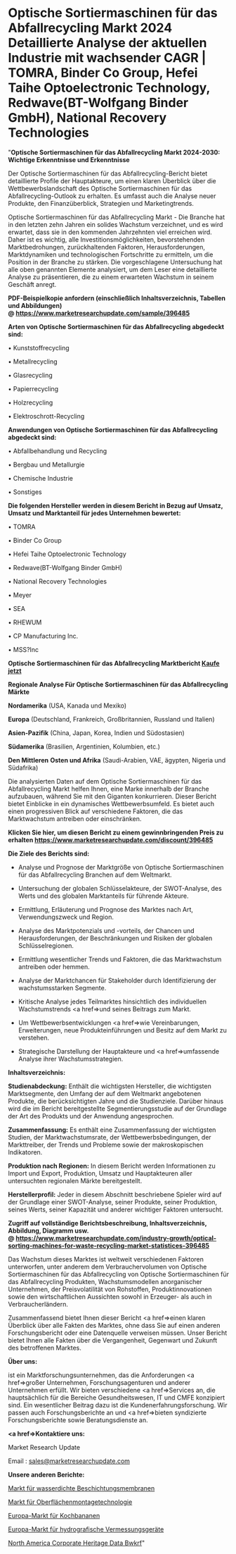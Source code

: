 # Optische Sortiermaschinen für das Abfallrecycling Markt 2024 Detaillierte Analyse der aktuellen Industrie mit wachsender CAGR | TOMRA, Binder Co Group, Hefei Taihe Optoelectronic Technology, Redwave(BT-Wolfgang Binder GmbH), National Recovery Technologies

"<strong>Optische Sortiermaschinen für das Abfallrecycling Markt 2024-2030: Wichtige Erkenntnisse und Erkenntnisse</strong>

Der Optische Sortiermaschinen für das Abfallrecycling-Bericht bietet detaillierte Profile der Hauptakteure, um einen klaren Überblick über die Wettbewerbslandschaft des Optische Sortiermaschinen für das Abfallrecycling-Outlook zu erhalten. Es umfasst auch die Analyse neuer Produkte, den Finanzüberblick, Strategien und Marketingtrends.

Optische Sortiermaschinen für das Abfallrecycling Markt - Die Branche hat in den letzten zehn Jahren ein solides Wachstum verzeichnet, und es wird erwartet, dass sie in den kommenden Jahrzehnten viel erreichen wird. Daher ist es wichtig, alle Investitionsmöglichkeiten, bevorstehenden Marktbedrohungen, zurückhaltenden Faktoren, Herausforderungen, Marktdynamiken und technologischen Fortschritte zu ermitteln, um die Position in der Branche zu stärken. Die vorgeschlagene Untersuchung hat alle oben genannten Elemente analysiert, um dem Leser eine detaillierte Analyse zu präsentieren, die zu einem erwarteten Wachstum in seinem Geschäft anregt.

<strong><b>PDF-Beispielkopie anfordern (einschließlich Inhaltsverzeichnis, Tabellen und Abbildungen) @ </b></strong><strong><a href=https://www.marketresearchupdate.com/sample/396485><strong>https://www.marketresearchupdate.com/sample/396485</u></a></strong></strong>

<strong>Arten von Optische Sortiermaschinen für das Abfallrecycling abgedeckt sind:</strong>

• Kunststoffrecycling

• Metallrecycling

• Glasrecycling

• Papierrecycling

• Holzrecycling

• Elektroschrott-Recycling

<strong>Anwendungen von Optische Sortiermaschinen für das Abfallrecycling abgedeckt sind:</strong>

• Abfallbehandlung und Recycling

• Bergbau und Metallurgie

• Chemische Industrie

• Sonstiges

<strong>Die folgenden Hersteller werden in diesem Bericht in Bezug auf Umsatz, Umsatz und Marktanteil für jedes Unternehmen bewertet:</strong>

• TOMRA

• Binder Co Group

• Hefei Taihe Optoelectronic Technology

• Redwave(BT-Wolfgang Binder GmbH)

• National Recovery Technologies

• Meyer

• SEA

• RHEWUM

• CP Manufacturing Inc.

• MSS?Inc

<strong>Optische Sortiermaschinen für das Abfallrecycling Marktbericht <a href=https://www.marketresearchupdate.com/buynow/396485>Kaufe jetzt</a></strong>

<strong>Regionale Analyse Für Optische Sortiermaschinen für das Abfallrecycling Märkte</strong>

<strong>Nordamerika</strong> (USA, Kanada und Mexiko)

<strong>Europa</strong> (Deutschland, Frankreich, Großbritannien, Russland und Italien)

<strong>Asien-Pazifik</strong> (China, Japan, Korea, Indien und Südostasien)

<strong>Südamerika</strong> (Brasilien, Argentinien, Kolumbien, etc.)

<strong>Den Mittleren</strong> <strong>Osten und Afrika</strong> (Saudi-Arabien, VAE, ägypten, Nigeria und Südafrika)

Die analysierten Daten auf dem Optische Sortiermaschinen für das Abfallrecycling Markt helfen Ihnen, eine Marke innerhalb der Branche aufzubauen, während Sie mit den Giganten konkurrieren. Dieser Bericht bietet Einblicke in ein dynamisches Wettbewerbsumfeld. Es bietet auch einen progressiven Blick auf verschiedene Faktoren, die das Marktwachstum antreiben oder einschränken.

<strong>Klicken Sie hier, um diesen Bericht zu einem gewinnbringenden Preis zu erhalten
</strong><strong><a href=https://www.marketresearchupdate.com/discount/396485>https://www.marketresearchupdate.com/discount/396485</b></u></strong></a>

<strong>Die Ziele des Berichts sind:</strong>

- Analyse und Prognose der Marktgröße von Optische Sortiermaschinen für das Abfallrecycling Branchen auf dem Weltmarkt.

- Untersuchung der globalen Schlüsselakteure, der SWOT-Analyse, des Werts und des globalen Marktanteils für führende Akteure.

- Ermittlung, Erläuterung und Prognose des Marktes nach Art, Verwendungszweck und Region.

- Analyse des Marktpotenzials und -vorteils, der Chancen und Herausforderungen, der Beschränkungen und Risiken der globalen Schlüsselregionen.

- Ermittlung wesentlicher Trends und Faktoren, die das Marktwachstum antreiben oder hemmen.

- Analyse der Marktchancen für Stakeholder durch Identifizierung der wachstumsstarken Segmente.

- Kritische Analyse jedes Teilmarktes hinsichtlich des individuellen Wachstumstrends <a href=>und</a> seines Beitrags zum Markt.

- Um Wettbewerbsentwicklungen <a href=>wie</a> Vereinbarungen, Erweiterungen, neue Produkteinführungen und Besitz auf dem Markt zu verstehen.

- Strategische Darstellung der Hauptakteure und <a href=>umfas</a>sende Analyse ihrer Wachstumsstrategien.

<strong>Inhaltsverzeichnis:</strong>

<strong>Studienabdeckung:</strong> Enthält die wichtigsten Hersteller, die wichtigsten Marktsegmente, den Umfang der auf dem Weltmarkt angebotenen Produkte, die berücksichtigten Jahre und die Studienziele. Darüber hinaus wird die im Bericht bereitgestellte Segmentierungsstudie auf der Grundlage der Art des Produkts und der Anwendung angesprochen.

<strong>Zusammenfassung:</strong> Es enthält eine Zusammenfassung der wichtigsten Studien, der Marktwachstumsrate, der Wettbewerbsbedingungen, der Markttreiber, der Trends und Probleme sowie der makroskopischen Indikatoren.

<strong>Produktion nach Regionen:</strong> In diesem Bericht werden Informationen zu Import und Export, Produktion, Umsatz und Hauptakteuren aller untersuchten regionalen Märkte bereitgestellt.

<strong>Herstellerprofil:</strong> Jeder in diesem Abschnitt beschriebene Spieler wird auf der Grundlage einer SWOT-Analyse, seiner Produkte, seiner Produktion, seines Werts, seiner Kapazität und anderer wichtiger Faktoren untersucht.

<strong><b>Zugriff auf vollständige Berichtsbeschreibung, Inhaltsverzeichnis, Abbildung, Diagramm usw. @ </b></strong><strong><a href=https://www.marketresearchupdate.com/industry-growth/optical-sorting-machines-for-waste-recycling-market-statistices-396485>https://www.marketresearchupdate.com/industry-growth/optical-sorting-machines-for-waste-recycling-market-statistices-396485</a></strong>

Das Wachstum dieses Marktes ist weltweit verschiedenen Faktoren unterworfen, unter anderem dem Verbrauchervolumen von Optische Sortiermaschinen für das Abfallrecycling von Optische Sortiermaschinen für das Abfallrecycling Produkten, Wachstumsmodellen anorganischer Unternehmen, der Preisvolatilität von Rohstoffen, Produktinnovationen sowie den wirtschaftlichen Aussichten sowohl in Erzeuger- als auch in Verbraucherländern.

Zusammenfassend bietet Ihnen dieser Bericht <a href=>einen</a> klaren Überblick über alle Fakten des Marktes, ohne dass Sie auf einen anderen Forschungsbericht oder eine Datenquelle verweisen müssen. Unser Bericht bietet Ihnen alle Fakten über die Vergangenheit, Gegenwart und Zukunft des betroffenen Marktes.

<strong>Über uns:</strong>

 ist ein Marktforschungsunternehmen, das die Anforderungen <a href=>großer</a> Unternehmen, Forschungsagenturen und anderer Unternehmen erfüllt. Wir bieten verschiedene <a href=>Services</a> an, die hauptsächlich für die Bereiche Gesundheitswesen, IT und CMFE konzipiert sind. Ein wesentlicher Beitrag dazu ist die Kundenerfahrungsforschung. Wir passen auch Forschungsberichte an und <a href=>bieten</a> syndizierte Forschungsberichte sowie Beratungsdienste an.

<strong><a href=>Kontaktiere uns:</a></strong>

Market Research Update

Email : sales@marketresearchupdate.com

<strong>Unsere anderen Berichte:</strong>

<a href=https://www.linkedin.com/pulse/waterproof-coatings-membranes-market-pointing>Markt für wasserdichte Beschichtungsmembranen</a>

<a href=https://www.linkedin.com/pulse/surface-mount-technology-market-size-trends>Markt für Oberflächenmontagetechnologie</a>

<a href=https://www.linkedin.com/pulse/europe-plantains-market-2023-analysis-growth-drivers-vendors>Europa-Markt für Kochbananen</a>

<a href=https://www.linkedin.com/pulse/europe-hydrographic-survey-equipments-market>Europa-Markt für hydrografische Vermessungsgeräte</a>

<a href=https://www.linkedin.com/pulse/north-america-corporate-heritage-data-bwkrf/>North America Corporate Heritage Data Bwkrf</a>"
